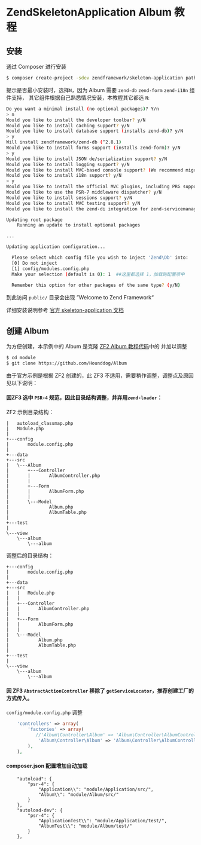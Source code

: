 # ZendSkeletonApplication Album 教程

## 安装

通过 Composer 进行安装

```bash
$ composer create-project -sdev zendframework/skeleton-application path/to/install
```

提示是否最小安装时，选择`N`，因为 Album 需要 `zend-db` `zend-form` `zend-i18n` 组件支持，
其它组件根据自己熟悉情况安装，本教程其它都选 `N`:

```bash
Do you want a minimal install (no optional packages)? Y/n
> n
Would you like to install the developer toolbar? y/N
Would you like to install caching support? y/N
Would you like to install database support (installs zend-db)? y/N
> y
Will install zendframework/zend-db (^2.8.1)
Would you like to install forms support (installs zend-form)? y/N
> y
Would you like to install JSON de/serialization support? y/N
Would you like to install logging support? y/N
Would you like to install MVC-based console support? (We recommend migrating to zf-console, symfony/console, or Aura.CLI) y/N
Would you like to install i18n support? y/N
> y
Would you like to install the official MVC plugins, including PRG support, identity, and flash messages? y/N
Would you like to use the PSR-7 middleware dispatcher? y/N
Would you like to install sessions support? y/N
Would you like to install MVC testing support? y/N
Would you like to install the zend-di integration for zend-servicemanager? y/N

Updating root package
    Running an update to install optional packages

...

Updating application configuration...

  Please select which config file you wish to inject 'Zend\Db' into:
  [0] Do not inject
  [1] config/modules.config.php
  Make your selection (default is 0): 1  ##这里都选择 1，加载到配置项中
  
  Remember this option for other packages of the same type? (y/N)
```

到此访问 `public/` 目录会出现 ”Welcome to Zend Framework“

详细安装说明参考 [官方 skeleton-application 文档](https://docs.zendframework.com/tutorials/getting-started/skeleton-application/) 

## 创建 Album

为方便创建，本示例中的 Album 是克隆 [ZF2 Album 教程代码](`https://github.com/Hounddog/Album`)中的  并加以调整

```bash
$ cd module
$ git clone https://github.com/Hounddog/Album
```

由于官方示例是根据 ZF2 创建的，此 ZF3 不适用，需要稍作调整，调整点及原因见以下说明：

#### 因ZF3 选中 `PSR-4` 规范，因此目录结构调整，并弃用`zend-loader`：

ZF2 示例目录结构：

```
|   autoload_classmap.php
|   Module.php
|
+---config
|       module.config.php
|
+---data
+---src
|   \---Album
|       +---Controller
|       |       AlbumController.php
|       |
|       +---Form
|       |       AlbumForm.php
|       |
|       \---Model
|               Album.php
|               AlbumTable.php
|
+---test
|
\---view
    \---album
        \---album
```


调整后的目录结构：

```
+---config
|       module.config.php
|
+---data
+---src
|   |   Module.php
|   |
|   +---Controller
|   |       AlbumController.php
|   |
|   +---Form
|   |       AlbumForm.php
|   |
|   \---Model
|           Album.php
|           AlbumTable.php
|
+---test
|
\---view
    \---album
        \---album
```

#### 因 ZF3 `AbstractActionController` 移除了 `getServiceLocator`，推荐创建工厂的方式传入。

`config/module.config.php` 调整

```php
    'controllers' => array(
        'factories' => array(
           //'Album\Controller\Album' => 'Album\Controller\AlbumController',       //原先
            'Album\Controller\Album' => 'Album\Controller\AlbumControllerFactory', //改后
        ),
    ),
```

#### composer.json 配置增加自动加载

```
    "autoload": {
        "psr-4": {
            "Application\\": "module/Application/src/",
            "Album\\": "module/Album/src/"
        }
    },
    "autoload-dev": {
        "psr-4": {
            "ApplicationTest\\": "module/Application/test/",
            "AlbumTest\\": "module/Album/test/"
        }
    },
```